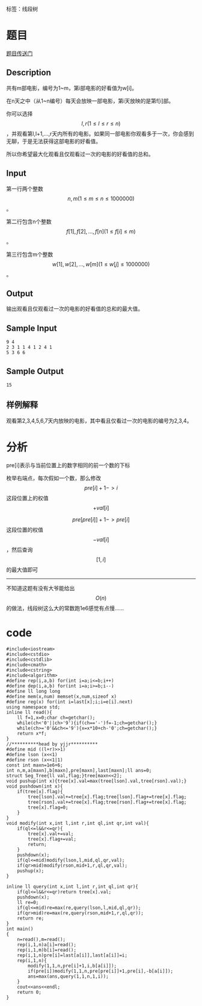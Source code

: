 ﻿---
subtitle: "用线段树解决区间问题"
tags: 
 - 数据结构-线段树
grammar_cjkRuby: true
catalog: true
layout:  post
header-img: "img/header/P78.jpg"
preview-img: "/img/preview/P78.jpg"
---
标签：线段树

# 题目

[题目传送门](https://www.lydsy.com/JudgeOnline/problem.php?id=3747)

## Description

共有m部电影，编号为1~m，第i部电影的好看值为w[i]。

在n天之中（从1~n编号）每天会放映一部电影，第i天放映的是第f[i]部。

你可以选择$$l,r(1\leq l\leq r\leq n)$$，并观看第l,l+1,…,r天内所有的电影。如果同一部电影你观看多于一次，你会感到无聊，于是无法获得这部电影的好看值。

所以你希望最大化观看且仅观看过一次的电影的好看值的总和。

## Input

第一行两个整数$$n,m(1\leq m\leq n\leq 1000000)$$。

第二行包含n个整数$$f[1],f[2],…,f[n](1\leq f[i]\leq m)$$。

第三行包含m个整数$$w[1],w[2],…,w[m](1\leq w[j]\leq 1000000)$$。

## Output

输出观看且仅观看过一次的电影的好看值的总和的最大值。

## Sample Input
```
9 4
2 3 1 1 4 1 2 4 1
5 3 6 6
```
## Sample Output
```
15
```
## 样例解释

观看第2,3,4,5,6,7天内放映的电影，其中看且仅看过一次的电影的编号为2,3,4。

# 分析

pre[i]表示与当前位置上的数字相同的前一个数的下标

枚举右端点，每次假如一个数，那么修改$$pre[i]+1->i$$这段位置上的权值$$+val[i]$$

$$pre[pre[i]] + 1->pre[i]$$这段位置的权值$$-val[i]$$，然后查询$$[1, i]$$的最大值即可

---

不知道这题有没有大爷能给出$$O(n)$$的做法，线段树这么大的常数跑1e6感觉有点慢......

# code
```
#include<iostream>
#include<cstdio>
#include<cstdlib>
#include<cmath>
#include<cstring>
#include<algorithm>
#define rep(i,a,b) for(int i=a;i<=b;i++)
#define dep(i,a,b) for(int i=a;i>=b;i--)
#define ll long long
#define mem(x,num) memset(x,num,sizeof x)
#define reg(x) for(int i=last[x];i;i=e[i].next)
using namespace std;
inline ll read(){
	ll f=1,x=0;char ch=getchar();
	while(ch<'0'||ch>'9'){if(ch=='-')f=-1;ch=getchar();}
	while(ch>='0'&&ch<='9'){x=x*10+ch-'0';ch=getchar();}
	return x*f;
}
//**********head by yjjr**********
#define mid ((l+r)>>1)
#define lson (x<<1)
#define rson (x<<1|1)
const int maxn=1e6+6;
int n,m,a[maxn],b[maxn],pre[maxn],last[maxn];ll ans=0;
struct Seg_Tree{ll val,flag;}tree[maxn<<2];
void pushup(int x){tree[x].val=max(tree[lson].val,tree[rson].val);}
void pushdown(int x){
	if(tree[x].flag){
		tree[lson].val+=tree[x].flag;tree[lson].flag+=tree[x].flag;
		tree[rson].val+=tree[x].flag;tree[rson].flag+=tree[x].flag;
		tree[x].flag=0;
	}
}
void modify(int x,int l,int r,int ql,int qr,int val){
	if(ql<=l&&r<=qr){
		tree[x].val+=val;
		tree[x].flag+=val;
		return;
	}
	pushdown(x);
	if(ql<=mid)modify(lson,l,mid,ql,qr,val);
	if(qr>mid)modify(rson,mid+1,r,ql,qr,val);
	pushup(x);
}

inline ll query(int x,int l,int r,int ql,int qr){
	if(ql<=l&&r<=qr)return tree[x].val;
	pushdown(x);
	ll re=0;
	if(ql<=mid)re=max(re,query(lson,l,mid,ql,qr));
	if(qr>mid)re=max(re,query(rson,mid+1,r,ql,qr));
	return re;
}
int main()
{
	n=read(),m=read();
	rep(i,1,n)a[i]=read();
	rep(i,1,m)b[i]=read();
	rep(i,1,n)pre[i]=last[a[i]],last[a[i]]=i;
	rep(i,1,n){
		modify(1,1,n,pre[i]+1,i,b[a[i]]);
		if(pre[i])modify(1,1,n,pre[pre[i]]+1,pre[i],-b[a[i]]);
		ans=max(ans,query(1,1,n,1,i));
	}
	cout<<ans<<endl;
	return 0;
}
```